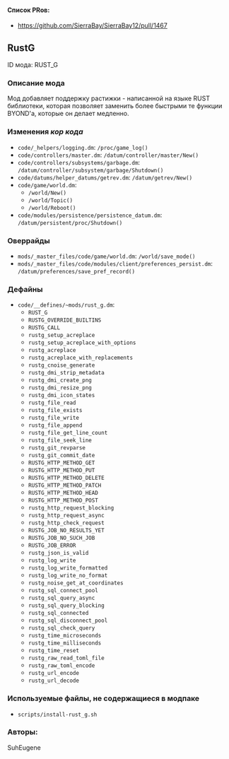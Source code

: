 
#### Список PRов:

- https://github.com/SierraBay/SierraBay12/pull/1467
<!--
  Ссылки на PRы, связанные с модом:
  - Создание
  - Большие изменения
-->

<!-- Название мода. Не важно на русском или на английском. -->
## RustG

ID мода: RUST_G
<!--
  Название модпака прописными буквами, СОЕДИНЁННЫМИ_ПОДЧЁРКИВАНИЕМ,
  которое ты будешь использовать для обозначения файлов.
-->

### Описание мода

Мод добавляет поддержку растижки - написанной на языке RUST библиотеки, которая
позволяет заменить более быстрыми те функции BYOND'а, которые он делает медленно.
<!--
  Что он делает, что добавляет: что, куда, зачем и почему - всё здесь.
  А также любая полезная информация.
-->

### Изменения *кор кода*

- `code/_helpers/logging.dm`: `/proc/game_log()`
- `code/controllers/master.dm`: `/datum/controller/master/New()`
- `code/controllers/subsystems/garbage.dm`: `/datum/controller/subsystem/garbage/Shutdown()`
- `code/datums/helper_datums/getrev.dm`: `/datum/getrev/New()`
- `code/game/world.dm`:
  - `/world/New()`
  - `/world/Topic()`
  - `/world/Reboot()`
- `code/modules/persistence/persistence_datum.dm`: `/datum/persistent/proc/Shutdown()`
<!--
  Если вы редактировали какие-либо процедуры или переменные в кор коде,
  они должны быть указаны здесь.
  Нужно указать и файл, и процедуры/переменные.

  Изменений нет - напиши "Отсутствуют"
-->

### Оверрайды

- `mods/_master_files/code/game/world.dm`: `/world/save_mode()`
- `mods/_master_files/code/modules/client/preferences_persist.dm`: `/datum/preferences/save_pref_record()`
<!--
  Если ты добавлял новый модульный оверрайд, его нужно указать здесь.
  Здесь указываются оверрайды в твоём моде и папке `_master_files`

  Изменений нет - напиши "Отсутствуют"
-->

### Дефайны

- `code/__defines/~mods/rust_g.dm`:
  - `RUST_G`
  - `RUSTG_OVERRIDE_BUILTINS`
  - `RUSTG_CALL`
  - `rustg_setup_acreplace`
  - `rustg_setup_acreplace_with_options`
  - `rustg_acreplace`
  - `rustg_acreplace_with_replacements`
  - `rustg_cnoise_generate`
  - `rustg_dmi_strip_metadata`
  - `rustg_dmi_create_png`
  - `rustg_dmi_resize_png`
  - `rustg_dmi_icon_states`
  - `rustg_file_read`
  - `rustg_file_exists`
  - `rustg_file_write`
  - `rustg_file_append`
  - `rustg_file_get_line_count`
  - `rustg_file_seek_line`
  - `rustg_git_revparse`
  - `rustg_git_commit_date`
  - `RUSTG_HTTP_METHOD_GET`
  - `RUSTG_HTTP_METHOD_PUT`
  - `RUSTG_HTTP_METHOD_DELETE`
  - `RUSTG_HTTP_METHOD_PATCH`
  - `RUSTG_HTTP_METHOD_HEAD`
  - `RUSTG_HTTP_METHOD_POST`
  - `rustg_http_request_blocking`
  - `rustg_http_request_async`
  - `rustg_http_check_request`
  - `RUSTG_JOB_NO_RESULTS_YET`
  - `RUSTG_JOB_NO_SUCH_JOB`
  - `RUSTG_JOB_ERROR`
  - `rustg_json_is_valid`
  - `rustg_log_write`
  - `rustg_log_write_formatted`
  - `rustg_log_write_no_format`
  - `rustg_noise_get_at_coordinates`
  - `rustg_sql_connect_pool`
  - `rustg_sql_query_async`
  - `rustg_sql_query_blocking`
  - `rustg_sql_connected`
  - `rustg_sql_disconnect_pool`
  - `rustg_sql_check_query`
  - `rustg_time_microseconds`
  - `rustg_time_milliseconds`
  - `rustg_time_reset`
  - `rustg_raw_read_toml_file`
  - `rustg_raw_toml_encode`
  - `rustg_url_encode`
  - `rustg_url_decode`
<!--
  Если требовалось добавить какие-либо дефайны, укажи файлы,
  в которые ты их добавил, а также перечисли имена.
  И то же самое, если ты используешь дефайны, определённые другим модом.

  Не используешь - напиши "Отсутствуют"
-->

### Используемые файлы, не содержащиеся в модпаке

- `scripts/install-rust_g.sh`
<!--
  Будь то немодульный файл или модульный файл, который не содержится в папке,
  принадлежащей этому конкретному моду, он должен быть упомянут здесь.
  Хорошими примерами являются иконки или звуки, которые используются одновременно
  несколькими модулями, или что-либо подобное.
-->

### Авторы:

SuhEugene
<!--
  Здесь находится твой никнейм
  Если работал совместно - никнеймы тех, кто помогал.
  В случае порта чего-либо должна быть ссылка на источник.
-->
